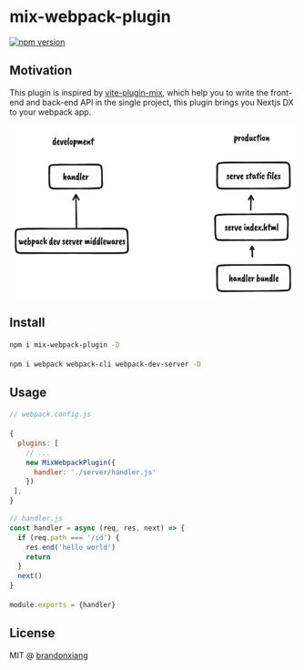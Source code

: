 # mix-webpack-plugin

[![npm version](https://badgen.net/npm/v/mix-webpack-plugin)](https://npm.im/mix-webpack-plugin)

## Motivation

This plugin is inspired by [vite-plugin-mix](https://github.com/egoist/vite-plugin-mix), which help you to write the front-end and back-end API in the single project, this plugin brings you Nextjs DX to your webpack app.

![desp](./assets/desp.png)

## Install

```bash
npm i mix-webpack-plugin -D

npm i webpack webpack-cli webpack-dev-server -D
```

## Usage

```javascript
// webpack.config.js

{
  plugins: [
    // ...
    new MixWebpackPlugin({
      handler: './server/handler.js'
    })
 ],
}
```

``` javascript
// handler.js
const handler = async (req, res, next) => {
  if (req.path === '/id') {
    res.end('hello world')
    return
  }
  next()
}

module.exports = {handler}
```

## License

MIT @ [brandonxiang](./LICENSE)